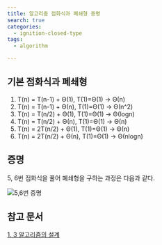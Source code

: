 ```yaml
---
title: 알고리즘 점화식과 폐쇄형 증명
search: true
categories: 
  - ignition-closed-type
tags:
  - algorithm

---
```


## 기본 점화식과 폐쇄형
1. T(n) = T(n-1) + Θ(1), T(1)=Θ(1) → Θ(n)
2. T(n) = T(n-1) + Θ(n), T(1)=Θ(1) → Θ(n^2)
3. T(n) = T(n/2) + Θ(1), T(1)=Θ(1) → Θ(logn)
4. T(n) = T(n/2) + Θ(n), T(1)=Θ(1) → Θ(n)
5. T(n) = 2T(n/2) + Θ(1), T(1)=Θ(1) → Θ(n)
6. T(n) = 2T(n/2) + Θ(n), T(1)=Θ(1) → Θ(nlogn)
   <br />

## 증명
5, 6번 점화식을 풀어 폐쇄형을 구하는 과정은 다음과 같다.
<br />

![5,6번 증명]({{site.url}}/assets/images/proof-of-closed-type-5-to-6.jpeg)

## 참고 문서
[1. 3 알고리즘의 설계](https://3catpapa.tistory.com/29)
